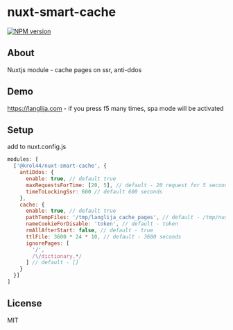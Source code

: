 # nuxt-smart-cache

[![NPM version](https://img.shields.io/npm/v/@krol44/nuxt-smart-cache)](https://www.npmjs.com/package/@krol44/nuxt-smart-cache)

## About

Nuxtjs module - cache pages on ssr, anti-ddos

## Demo

https://langlija.com - if you press f5 many times, spa mode will be activated

## Setup

add to nuxt.config.js

```javascript
modules: [
  ['@krol44/nuxt-smart-cache', {
    antiDdos: {
      enable: true, // default true
      maxRequestsForTime: [20, 5], // default - 20 request for 5 seconds and will be locked
      timeToLockingSsr: 600 // default 600 seconds
    },
    cache: {
      enable: true, // default true
      pathTempFiles: '/tmp/langlija_cache_pages', // default - /tmp/nuxt_cache_pages
      nameCookieForDisable: 'token', // default - token
      rmAllAfterStart: false, // default - true
      ttlFile: 3600 * 24 * 10, // default - 3600 seconds
      ignorePages: [
        '/',
        /\/dictionary.*/
      ] // default - []
    }
  }]
]
```

## License

MIT
